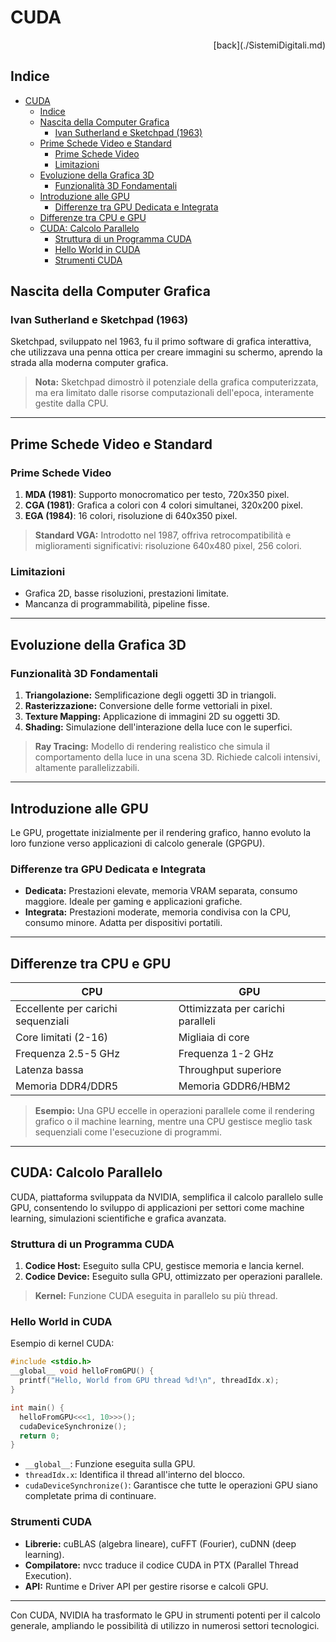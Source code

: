# CUDA
<div style="text-align: right">[back](./SistemiDigitali.md)</div>

## Indice

- [CUDA](#cuda)
  - [Indice](#indice)
  - [Nascita della Computer Grafica](#nascita-della-computer-grafica)
    - [Ivan Sutherland e Sketchpad (1963)](#ivan-sutherland-e-sketchpad-1963)
  - [Prime Schede Video e Standard](#prime-schede-video-e-standard)
    - [Prime Schede Video](#prime-schede-video)
    - [Limitazioni](#limitazioni)
  - [Evoluzione della Grafica 3D](#evoluzione-della-grafica-3d)
    - [Funzionalità 3D Fondamentali](#funzionalità-3d-fondamentali)
  - [Introduzione alle GPU](#introduzione-alle-gpu)
    - [Differenze tra GPU Dedicata e Integrata](#differenze-tra-gpu-dedicata-e-integrata)
  - [Differenze tra CPU e GPU](#differenze-tra-cpu-e-gpu)
  - [CUDA: Calcolo Parallelo](#cuda-calcolo-parallelo)
    - [Struttura di un Programma CUDA](#struttura-di-un-programma-cuda)
    - [Hello World in CUDA](#hello-world-in-cuda)
    - [Strumenti CUDA](#strumenti-cuda)

## Nascita della Computer Grafica

### Ivan Sutherland e Sketchpad (1963)

Sketchpad, sviluppato nel 1963, fu il primo software di grafica interattiva, che utilizzava una penna ottica per creare immagini su schermo, aprendo la strada alla moderna computer grafica.

> **Nota:** Sketchpad dimostrò il potenziale della grafica computerizzata, ma era limitato dalle risorse computazionali dell'epoca, interamente gestite dalla CPU.

---

## Prime Schede Video e Standard

### Prime Schede Video

1. **MDA (1981)**: Supporto monocromatico per testo, 720x350 pixel.
2. **CGA (1981)**: Grafica a colori con 4 colori simultanei, 320x200 pixel.
3. **EGA (1984)**: 16 colori, risoluzione di 640x350 pixel.

> **Standard VGA:** Introdotto nel 1987, offriva retrocompatibilità e miglioramenti significativi: risoluzione 640x480 pixel, 256 colori.

### Limitazioni

- Grafica 2D, basse risoluzioni, prestazioni limitate.
- Mancanza di programmabilità, pipeline fisse.

---

## Evoluzione della Grafica 3D

### Funzionalità 3D Fondamentali

1. **Triangolazione:** Semplificazione degli oggetti 3D in triangoli.
2. **Rasterizzazione:** Conversione delle forme vettoriali in pixel.
3. **Texture Mapping:** Applicazione di immagini 2D su oggetti 3D.
4. **Shading:** Simulazione dell'interazione della luce con le superfici.

> **Ray Tracing:** Modello di rendering realistico che simula il comportamento della luce in una scena 3D. Richiede calcoli intensivi, altamente parallelizzabili.

---

## Introduzione alle GPU

Le GPU, progettate inizialmente per il rendering grafico, hanno evoluto la loro funzione verso applicazioni di calcolo generale (GPGPU).

### Differenze tra GPU Dedicata e Integrata

- **Dedicata:** Prestazioni elevate, memoria VRAM separata, consumo maggiore. Ideale per gaming e applicazioni grafiche.
- **Integrata:** Prestazioni moderate, memoria condivisa con la CPU, consumo minore. Adatta per dispositivi portatili.

---

## Differenze tra CPU e GPU

| **CPU** | **GPU** |
| --- | --- |
| Eccellente per carichi sequenziali | Ottimizzata per carichi paralleli |
| Core limitati (2-16) | Migliaia di core |
| Frequenza 2.5-5 GHz | Frequenza 1-2 GHz |
| Latenza bassa | Throughput superiore |
| Memoria DDR4/DDR5 | Memoria GDDR6/HBM2 |

> **Esempio:** Una GPU eccelle in operazioni parallele come il rendering grafico o il machine learning, mentre una CPU gestisce meglio task sequenziali come l'esecuzione di programmi.

---

## CUDA: Calcolo Parallelo

CUDA, piattaforma sviluppata da NVIDIA, semplifica il calcolo parallelo sulle GPU, consentendo lo sviluppo di applicazioni per settori come machine learning, simulazioni scientifiche e grafica avanzata.

### Struttura di un Programma CUDA

1. **Codice Host:** Eseguito sulla CPU, gestisce memoria e lancia kernel.
2. **Codice Device:** Eseguito sulla GPU, ottimizzato per operazioni parallele.

> **Kernel:** Funzione CUDA eseguita in parallelo su più thread.

### Hello World in CUDA

Esempio di kernel CUDA:

```c
#include <stdio.h>
__global__ void helloFromGPU() {
  printf("Hello, World from GPU thread %d!\n", threadIdx.x);
}

int main() {
  helloFromGPU<<<1, 10>>>();
  cudaDeviceSynchronize();
  return 0;
}
```

- `__global__`: Funzione eseguita sulla GPU.
- `threadIdx.x`: Identifica il thread all'interno del blocco.
- `cudaDeviceSynchronize()`: Garantisce che tutte le operazioni GPU siano completate prima di continuare.

### Strumenti CUDA

- **Librerie:** cuBLAS (algebra lineare), cuFFT (Fourier), cuDNN (deep learning).
- **Compilatore:** nvcc traduce il codice CUDA in PTX (Parallel Thread Execution).
- **API:** Runtime e Driver API per gestire risorse e calcoli GPU.

---

Con CUDA, NVIDIA ha trasformato le GPU in strumenti potenti per il calcolo generale, ampliando le possibilità di utilizzo in numerosi settori tecnologici.

